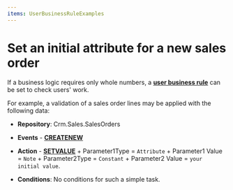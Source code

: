 ```yaml
---
items: UserBusinessRuleExamples
---
```


# Set an initial attribute for a new sales order


If a business logic requires only whole numbers, a **[user business rule](../index.md)** can be set to check users' work.

For example, a validation of a sales order lines may be applied with the following data:

- **Repository**: Crm.Sales.SalesOrders

- **Events** - **[CREATENEW](../events/create-new.md)**

- **Action** - **[SETVALUE](../action-types/setvalue.md)** + Parameter1Type = `Attribute` + Parameter1 Value = `Note` + Parameter2Type = `Constant` + Parameter2 Value = `your initial value`.

- **Conditions**: No conditions for such a simple task.

